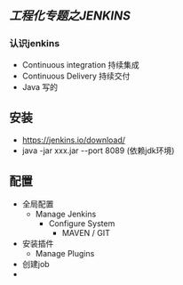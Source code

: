 ## ***工程化专题之JENKINS***

### **认识jenkins**

* Continuous integration 持续集成
* Continuous Delivery     持续交付
* Java 写的

## **安装**

* <https://jenkins.io/download/>
* java -jar xxx.jar --port 8089  (依赖jdk环境)

## **配置**

* 全局配置
  * Manage Jenkins
    * Configure System
      * MAVEN / GIT
* 安装插件
  * Manage Plugins
* 创建job
* 